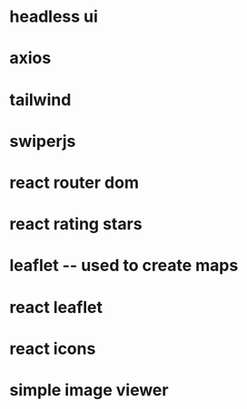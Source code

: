  # headless ui
 # axios
 # tailwind
 # swiperjs
 # react router dom
 # react rating stars
 # leaflet -- used to create maps
 # react leaflet
 # react icons
 # simple image viewer